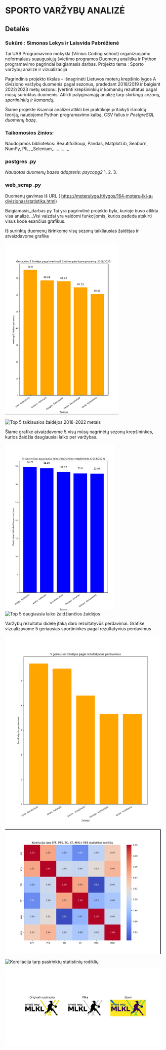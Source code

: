 # SPORTO VARŽYBŲ ANALIZĖ

## Detalės

### Sukūrė : Simonas Lekys ir Laisvida Pabrėžienė

Tai UAB Programavimo mokykla (Vilnius Coding school) organizuojamo neformalaus suaugusiųjų švietimo
programos Duomenų analitika ir Python programavimo pagrindai baigiamasis darbas.
Projekto tema : Sporto varžybų analizė ir vizualizacija

Pagrindinis projekto tikslas – išnagrinėti Lietuvos moterų krepšinio lygos A diviziono varžybų duomenis
pagal sezonus, pradedant 2018/2019 ir baigiant 2022/2023 metų sezonu.
Įvertinti krepšininkių ir komandų rezultatus pagal mūsų surinktus duomenis.
Atlikti palyginamąją analizę tarp _skirtingų sezonų, sportininkių ir komandų_.

Šiame projekte išsamiai analizei atlikti bei praktikoje pritaikyti išmoktą teoriją, naudojome Python
programavimo kalbą, CSV failus ir _PostgreSQL duomenų bazę_.

### Taikomosios žinios:
Naudojamos bibliotekos: BeautifulSoup, Pandas, MatplotLib, Seaborn, NumPy, PIL, _Selenium,..........
_
### postgres .py
_Naudotas duomenų bazės adapteris: psycopg2_
  1.
  2.
  3.

### web_scrap .py 

Duomenų gavimas iš URL ( https://moterulyga.lt/lygos/164-moteru-lkl-a-divizionas/statistika.html)

Baigiamasis_darbas.py
Tai yra pagrindinė projekto byla, kurioje buvo atlikta visa analizė. _Visi vaizdai yra valdomi funkcijomis, kurios
padeda atskirti visus kode esančius grafikus.


Iš surinktų duomenų išrinkome visų sezonų taikliausias žaidėjas ir atvaizdavome grafike

![Top 5 taiklausios žaidėjos 2018-2022 metais](https://github.com/Laisvida/Final_project/blob/main/Top%205%20pagal%20metim%C5%B3%20pataikymo%20procent%C4%85.PNG)

![Top 5 taiklausios žaidėjos 2018-2022 metais](./main/Top%205%20pagal%20metim%C5%B3%20pataikymo%20procent%C4%85.PNG)

Šiame grafike atvaizdavome 5 visų mūsų nagrinėtų sezonų krepšininkes, kurios žaidžia daugiausiai laiko per varžybas.

![Top 5 daugiausia laiko žaidžiančios žaidėjos](https://github.com/Laisvida/Final_project/blob/main/Top%205%20daugiausiai%20laiko%20%C5%BEaid%C5%BEian%C4%8Dios%20krep%C5%A1inink%C4%97s.PNG)
![Top 5 daugiausia laiko žaidžiančios žaidėjos](./main/Top%205%20daugiausiai%20laiko%20%C5%BEaid%C5%BEian%C4%8Dios%20krep%C5%A1inink%C4%97s.PNG])

Varžybų rezultatui didelę įtaką daro rezultatyvūs perdavimai. Grafike vizualizavome 5 geriausias sportininkes pagal rezultatyvius perdavimus 


![Top 5 pagal rezultatyvius perdavimus](https://github.com/Laisvida/Final_project/blob/main/Top_5_pagal_rezultatyvius_perdavimus.png)





![Koreliacija tarp pasirinktų statistinių rodiklių](https://github.com/Laisvida/Final_project/blob/main/Koreliacija%20tarp%20pasirinkt%C5%B3%20statistini%C5%B3%20rodikli%C5%B3.PNG)

![Koreliacija tarp pasirinktų statistinių rodiklių](./main/Koreliacija%20tarp%20pasirinkt%C5%B3%20statistini%C5%B3%20rodikli%C5%B3.PNG)

![Logotipas](https://github.com/Laisvida/Final_project/blob/main/Logo.PNG)








